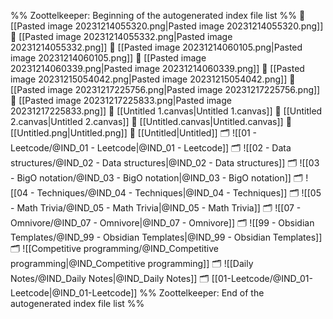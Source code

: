 %% Zoottelkeeper: Beginning of the autogenerated index file list  %%
📄 [[Pasted image 20231214055320.png|Pasted image 20231214055320.png]]
📄 [[Pasted image 20231214055332.png|Pasted image 20231214055332.png]]
📄 [[Pasted image 20231214060105.png|Pasted image 20231214060105.png]]
📄 [[Pasted image 20231214060339.png|Pasted image 20231214060339.png]]
📄 [[Pasted image 20231215054042.png|Pasted image 20231215054042.png]]
📄 [[Pasted image 20231217225756.png|Pasted image 20231217225756.png]]
📄 [[Pasted image 20231217225833.png|Pasted image 20231217225833.png]]
📄 [[Untitled 1.canvas|Untitled 1.canvas]]
📄 [[Untitled 2.canvas|Untitled 2.canvas]]
📄 [[Untitled.canvas|Untitled.canvas]]
📄 [[Untitled.png|Untitled.png]]
📄 [[Untitled|Untitled]]
🗂️ ![[01 - Leetcode/@IND_01 - Leetcode|@IND_01 - Leetcode]]
🗂️ ![[02 - Data structures/@IND_02 - Data structures|@IND_02 - Data structures]]
🗂️ ![[03 - BigO notation/@IND_03 - BigO notation|@IND_03 - BigO notation]]
🗂️ ![[04 - Techniques/@IND_04 - Techniques|@IND_04 - Techniques]]
🗂️ ![[05 - Math Trivia/@IND_05 - Math Trivia|@IND_05 - Math Trivia]]
🗂️ ![[07 - Omnivore/@IND_07 - Omnivore|@IND_07 - Omnivore]]
🗂️ ![[99 - Obsidian Templates/@IND_99 - Obsidian Templates|@IND_99 - Obsidian Templates]]
🗂️ ![[Competitive programming/@IND_Competitive programming|@IND_Competitive programming]]
🗂️ ![[Daily Notes/@IND_Daily Notes|@IND_Daily Notes]]
🗂️ [[01-Leetcode/@IND_01-Leetcode|@IND_01-Leetcode]]
%% Zoottelkeeper: End of the autogenerated index file list  %%
